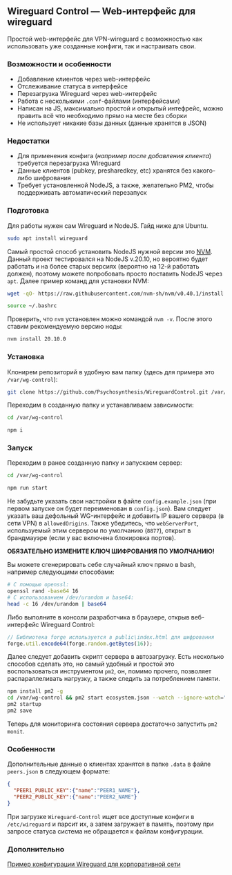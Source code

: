 ## Wireguard Control — Web-интерфейс для wireguard
Простой web-интерфейс для VPN-wireguard с возможностью как использовать уже созданные конфиги, так и настраивать свои.

### Возможности и особенности
 - Добавление клиентов через web-интерфейс
 - Отслеживание статуса в интерфейсе
 - Перезагрузка Wireguard через web-интерфейс
 - Работа с несколькими `.conf`-файлами (интерфейсами)
 - Написан на JS, максимально простой и открытый интефрейс, можно править всё что необходимо прямо на месте без сборки
 - Не использует никакие базы данных (данные хранятся в JSON)

### Недостатки
 - Для применения конфига (*например после добавления клиента*) требуется перезагрузка Wireguard
 - Данные клиентов (pubkey, presharedkey, etc) хранятся без какого-либо шифрования
 - Требует установленной NodeJS, а также, желательно PM2, чтобы поддерживать автоматический перезапуск

### Подготовка
Для работы нужен сам Wireguard и NodeJS. Гайд ниже для Ubuntu.
```bash
sudo apt install wireguard
```
Самый простой способ установить NodeJS нужной версии это [NVM](https://github.com/nvm-sh/nvm). Данный проект тестировался на NodeJS v.20.10, но вероятно будет работать и на более старых версиях (вероятно на 12-й работать должен), поэтому можете попробовать просто поставить NodeJS через `apt`. Далее пример команд для установки NVM:
```bash
wget -qO- https://raw.githubusercontent.com/nvm-sh/nvm/v0.40.1/install.sh | bash

source ~/.bashrc
```
Проверить, что `nvm` установлен можно командой `nvm -v`. После этого ставим рекомендуемую версию ноды:
```bash
nvm install 20.10.0
```

### Установка
Клонирем репозиторий в удобную вам папку (здесь для примера это `/var/wg-control`):
```bash
git clone https://github.com/Psychosynthesis/WireguardControl.git /var/wg-control
```

Переходим в созданную папку и устанавливаем зависимости:
```bash
cd /var/wg-control

npm i
```

### Запуск
Переходим в ранее созданную папку и запускаем сервер:
```bash
cd /var/wg-control

npm run start
```
Не забудьте указать свои настройки в файле `config.example.json` (при первом запуске он будет переименован в `config.json`). Вам следует указать ваш дефольный WG-интерфейс и добавить IP вашего сервера (в сети VPN) в `allowedOrigins`. Также убедитесь, что `webServerPort`, используемый этим сервером по умолчанию (`8877`), открыт в брандмауэре (если у вас включена блокировка портов).

**ОБЯЗАТЕЛЬНО ИЗМЕНИТЕ КЛЮЧ ШИФРОВАНИЯ ПО УМОЛЧАНИЮ!**

Вы можете сгенерировать себе случайный ключ прямо в bash, например следующими способами:
```bash
# C помощью openssl:
openssl rand -base64 16
# C использованием /dev/urandom и base64:
head -c 16 /dev/urandom | base64
```
Либо выполните в консоли разработчика в браузере, открыв веб-интерфейс Wireguard Control:
```javascript
// Библиотека forge используется в public\index.html для шифрования
forge.util.encode64(forge.random.getBytes(16));
```

Далее следует добавить скрипт сервера в автозагрузку. Есть несколько способов сделать это, но самый удобный и простой это воспользоваться инструментом `pm2`, он, помимо прочего, позволяет распараллеливать нагрузку, а также следить за потреблением памяти.

```bash
npm install pm2 -g
cd /var/wg-control && pm2 start ecosystem.json --watch --ignore-watch="node_modules"
pm2 startup
pm2 save
```
Теперь для мониторинга состояния сервера достаточно запустить `pm2 monit`.

### Особенности
Дополнительные данные о клиентах хранятся в папке `.data` в файле `peers.json` в следующем формате:
```JSON
{
  "PEER1_PUBLIC_KEY":{"name":"PEER1_NAME"},
  "PEER2_PUBLIC_KEY":{"name":"PEER2_NAME"}
}
```

При загрузке `Wireguard-Control` ищет все доступные конфиги в `/etc/wireguard` и парсит их, а затем загружает в память, поэтому при запросе статуса система не обращается к файлам конфигурации.

### Дополнительно

[Пример конфигурации Wireguard для корпоративной сети](./sample.conf.md)
